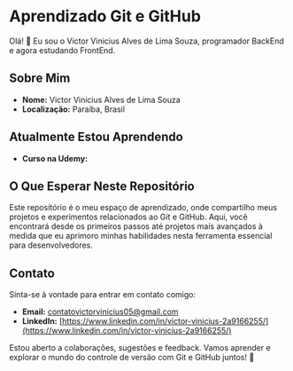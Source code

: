 # Aprendizado Git e GitHub

Olá! 👋 Eu sou o Victor Vinicius Alves de Lima Souza, programador BackEnd e agora estudando FrontEnd.

## Sobre Mim

- **Nome:** Victor Vinicius Alves de Lima Souza
- **Localização:** Paraíba, Brasil

## Atualmente Estou Aprendendo

- **Curso na Udemy:** 

## O Que Esperar Neste Repositório

Este repositório é o meu espaço de aprendizado, onde compartilho meus projetos e experimentos relacionados ao Git e GitHub. Aqui, você encontrará desde os primeiros passos até projetos mais avançados à medida que eu aprimoro minhas habilidades nesta ferramenta essencial para desenvolvedores.

## Contato

Sinta-se à vontade para entrar em contato comigo:

- **Email:** [contatovictorvinicius05@gmail.com](mailto:contatovictorvinicius05@gmail.com)
- **LinkedIn:** [https://www.linkedin.com/in/victor-vinicius-2a9166255/](https://www.linkedin.com/in/victor-vinicius-2a9166255/)

Estou aberto a colaborações, sugestões e feedback. Vamos aprender e explorar o mundo do controle de versão com Git e GitHub juntos! 🚀
